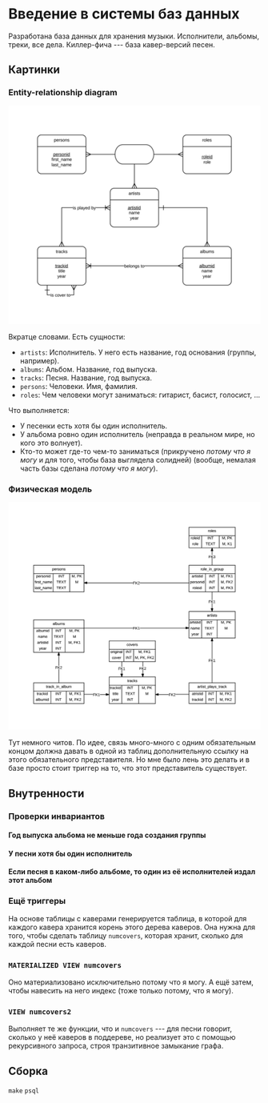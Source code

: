 Введение в системы баз данных
=============================

Разработана база данных для хранения музыки. Исполнители, альбомы,
треки, все дела. Киллер-фича --- база кавер-версий песен.

## Картинки ##

### Entity-relationship diagram ###

![ERD](ERD.png)

Вкратце словами. Есть сущности:

* `artists`: Исполнитель. У него есть название, год основания (группы,
  например).
* `albums`: Альбом. Название, год выпуска.
* `tracks`: Песня. Название, год выпуска.
* `persons`: Человеки. Имя, фамилия.
* `roles`: Чем человеки могут заниматься: гитарист, басист, голосист,
  ...

Что выполняется:

* У песенки есть хотя бы один исполнитель.
* У альбома ровно один исполнитель (неправда в реальном мире, но кого
  это волнует).
* Кто-то может где-то чем-то заниматься (прикручено _потому что я
  могу_ и для того, чтобы база выглядела солидней) (вообще, немалая
  часть базы сделана _потому что я могу_).

### Физическая модель ###

![PDM](PDM.png)

Тут немного читов. По идее, связь много-много с одним обязательным
концом должна давать в одной из таблиц дополнительную ссылку на этого
обязательного представителя. Но мне было лень это делать и в базе
просто стоит триггер на то, что этот представитель существует.

## Внутренности ##

### Проверки инвариантов ###

#### Год выпуска альбома не меньше года создания группы ####

#### У песни хотя бы один исполнитель ####

#### Если песня в каком-либо альбоме, то один из её исполнителей издал этот альбом ####
     
### Ещё триггеры ###

На основе таблицы с каверами генерируется таблица, в которой для
каждого кавера хранится корень этого дерева каверов. Она нужна для
того, чтобы сделать таблицу `numcovers`, которая хранит, сколько для
каждой песни есть каверов.

### `MATERIALIZED VIEW numcovers` ###

Оно материализовано исключительно потому что я могу. А ещё затем,
чтобы навесить на него индекс (тоже только потому, что я могу).

### `VIEW numcovers2` ###

Выполняет те же функции, что и `numcovers` --- для песни говорит,
сколько у неё каверов в поддереве, но реализует это с помощью
рекурсивного запроса, строя транзитивное замыкание графа.

## Сборка ##

`make`
`psql`


